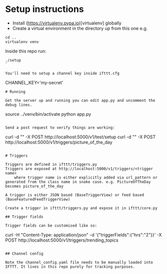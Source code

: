 # Setup instructions

* Install (https://virtualenv.pypa.io)[virtualenv] globally
* Create a virtual environment in the directory up from this one
e.g.
```
cd ..
virtualenv venv
```
Inside this repo run:
```
./setup
`

You'll need to setup a channel key inside ifttt.cfg

```
CHANNEL_KEY='my-secret'
```
# Running

Get the server up and running you can edit app.py and uncomment the debug lines.

```
source ../venv/bin/activate
python app.py
```

Send a post request to verify things are working:
```
curl -d "" -X POST http://localhost:5000/v1/test/setup
curl -d "" -X POST http://localhost:5000/v1/triggers/picture_of_the_day
```

# Triggers

Triggers are defined in ifttt/triggers.py
Triggers are exposed at http://localhost:5000/v1/triggers/<trigger name>
	where trigger name is either explicitly added via url_pattern or generated from the class name in snake case. e.g. PictureOfTheDay becomes picture_of_the_day

A trigger is either JSON based (BaseTriggerView) or feed based (BaseFeaturedFeedTriggerView)

Create a trigger in ifttt/triggers.py and expose it in ifttt/core.py

## Trigger fields

Trigger fields can be customised like so:

```
curl -H "Content-Type: application/json"  -d '{"triggerFields":{"hrs":"2"}}' -X POST http://localhost:5000/v1/triggers/trending_topics
```

## Channel config

Note the channel_config.yaml file needs to be manually loaded into IFTTT. It lives in this repo purely for tracking purposes.

